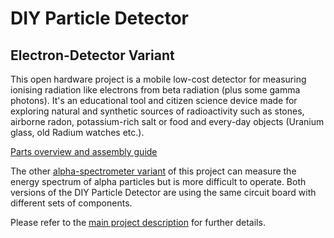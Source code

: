 # DIY Particle Detector 
## Electron-Detector Variant

This open hardware project is a mobile low-cost detector for measuring 
ionising radiation like electrons from beta radiation (plus some gamma photons).
It's an educational tool and citizen science device made for exploring 
natural and synthetic sources of radioactivity such as stones, airborne radon, 
potassium-rich salt or food and every-day objects (Uranium glass, old Radium watches etc.).

[Parts overview and assembly guide](https://github.com/ozel/DIY_particle_detector/blob/master/hardware/V1.2/documentation/DIY%20detector%20-%20parts%20overview%20v1-2%20electron%20version.pdf)

The other [alpha-spectrometer variant](https://kitspace.org/boards/github.com/ozel/diy_particle_detector/diy%20alpha%20spectrometer) of this 
project can measure the energy spectrum of alpha particles but is more difficult 
to operate. Both versions of the DIY Particle Detector are using the same circuit board with different sets of components.

Please refer to the [main project description](https://github.com/ozel/DIY_particle_detector/) for further details.


